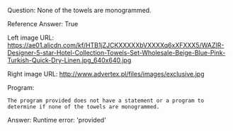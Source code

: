 Question: None of the towels are monogrammed.

Reference Answer: True

Left image URL: https://ae01.alicdn.com/kf/HTB1jZJCKXXXXXbVXXXXq6xXFXXX5/WAZIR-Designer-5-star-Hotel-Collection-Towels-Set-Wholesale-Beige-Blue-Pink-Turkish-Quick-Dry-Linen.jpg_640x640.jpg

Right image URL: http://www.advertex.pl/files/images/exclusive.jpg

Program:

```
The program provided does not have a statement or a program to determine if none of the towels are monogrammed.
```
Answer: Runtime error: 'provided'

